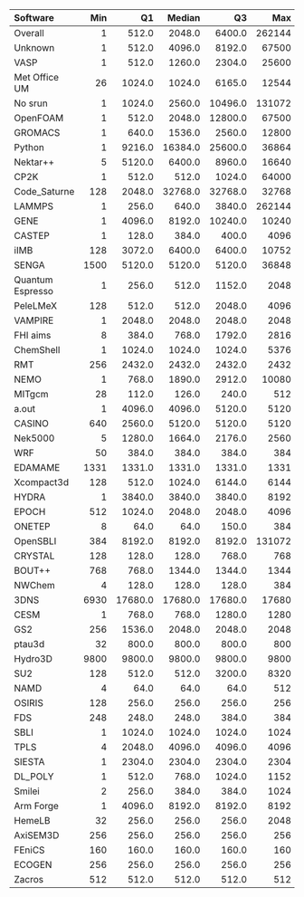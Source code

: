 | Software         |   Min |      Q1 |   Median |      Q3 |    Max |    Jobs |     Nodeh |   PercentUse |   Users |   Projects |
|:-----------------|------:|--------:|---------:|--------:|-------:|--------:|----------:|-------------:|--------:|-----------:|
| Overall          |     1 |   512.0 |   2048.0 |  6400.0 | 262144 | 1345274 | 2822560.1 |        100.0 |     831 |        121 |
| Unknown          |     1 |   512.0 |   4096.0 |  8192.0 |  67500 |  358193 |  590178.1 |         20.9 |     378 |         89 |
| VASP             |     1 |   512.0 |   1260.0 |  2304.0 |  25600 |   66595 |  379432.6 |         13.4 |     126 |         15 |
| Met Office UM    |    26 |  1024.0 |   1024.0 |  6165.0 |  12544 |   28940 |  296292.6 |         10.5 |      33 |          2 |
| No srun          |     1 |  1024.0 |   2560.0 | 10496.0 | 131072 |   45045 |  212399.3 |          7.5 |     574 |         87 |
| OpenFOAM         |     1 |   512.0 |   2048.0 | 12800.0 |  67500 |    5415 |  145116.7 |          5.1 |      49 |         17 |
| GROMACS          |     1 |   640.0 |   1536.0 |  2560.0 |  12800 |    4500 |  139827.7 |          5.0 |      42 |          4 |
| Python           |     1 |  9216.0 |  16384.0 | 25600.0 |  36864 |  504301 |  121471.4 |          4.3 |      61 |         23 |
| Nektar++         |     5 |  5120.0 |   6400.0 |  8960.0 |  16640 |     614 |  114791.6 |          4.1 |      11 |          3 |
| CP2K             |     1 |   512.0 |    512.0 |  1024.0 |  64000 |   22314 |  111590.5 |          4.0 |      44 |         11 |
| Code_Saturne     |   128 |  2048.0 |  32768.0 | 32768.0 |  32768 |     190 |   86312.3 |          3.1 |       6 |          3 |
| LAMMPS           |     1 |   256.0 |    640.0 |  3840.0 | 262144 |    7235 |   77861.7 |          2.8 |      53 |         16 |
| GENE             |     1 |  4096.0 |   8192.0 | 10240.0 |  10240 |     284 |   75298.4 |          2.7 |      10 |          2 |
| CASTEP           |     1 |   128.0 |    384.0 |   400.0 |   4096 |  174583 |   49892.8 |          1.8 |      38 |          8 |
| iIMB             |   128 |  3072.0 |   6400.0 |  6400.0 |  10752 |     136 |   42752.5 |          1.5 |       3 |          2 |
| SENGA            |  1500 |  5120.0 |   5120.0 |  5120.0 |  36848 |      40 |   40320.2 |          1.4 |       5 |          4 |
| Quantum Espresso |     1 |   256.0 |    512.0 |  1152.0 |   2048 |   15460 |   38961.5 |          1.4 |      17 |          6 |
| PeleLMeX         |   128 |   512.0 |    512.0 |  2048.0 |   4096 |     875 |   27783.4 |          1.0 |       4 |          1 |
| VAMPIRE          |     1 |  2048.0 |   2048.0 |  2048.0 |   2048 |    2272 |   27647.5 |          1.0 |       5 |          3 |
| FHI aims         |     8 |   384.0 |    768.0 |  1792.0 |   2816 |    2158 |   26454.6 |          0.9 |      19 |          3 |
| ChemShell        |     1 |  1024.0 |   1024.0 |  1024.0 |   5376 |     884 |   24522.8 |          0.9 |      16 |          4 |
| RMT              |   256 |  2432.0 |   2432.0 |  2432.0 |   2432 |     361 |   24461.9 |          0.9 |       5 |          1 |
| NEMO             |     1 |   768.0 |   1890.0 |  2912.0 |  10080 |    8920 |   21218.5 |          0.8 |      21 |          3 |
| MITgcm           |    28 |   112.0 |    126.0 |   240.0 |    512 |   20040 |   15771.1 |          0.6 |      11 |          3 |
| a.out            |     1 |  4096.0 |   4096.0 |  5120.0 |   5120 |     366 |   12241.3 |          0.4 |       7 |          6 |
| CASINO           |   640 |  2560.0 |   5120.0 |  5120.0 |   5120 |      46 |   12106.3 |          0.4 |       1 |          1 |
| Nek5000          |     5 |  1280.0 |   1664.0 |  2176.0 |   2560 |     175 |   10755.2 |          0.4 |       1 |          1 |
| WRF              |    50 |   384.0 |    384.0 |   384.0 |    384 |     155 |   10629.7 |          0.4 |       4 |          2 |
| EDAMAME          |  1331 |  1331.0 |   1331.0 |  1331.0 |   1331 |     115 |    9873.0 |          0.3 |       2 |          1 |
| Xcompact3d       |   128 |   512.0 |   1024.0 |  6144.0 |   6144 |     259 |    9841.8 |          0.3 |       7 |          4 |
| HYDRA            |     1 |  3840.0 |   3840.0 |  3840.0 |   8192 |     271 |    7307.6 |          0.3 |       9 |          5 |
| EPOCH            |   512 |  1024.0 |   2048.0 |  2048.0 |   4096 |     426 |    7289.4 |          0.3 |       5 |          1 |
| ONETEP           |     8 |    64.0 |     64.0 |   150.0 |    384 |   66721 |    6287.0 |          0.2 |       7 |          2 |
| OpenSBLI         |   384 |  8192.0 |   8192.0 |  8192.0 | 131072 |      57 |    5836.9 |          0.2 |       3 |          2 |
| CRYSTAL          |   128 |   128.0 |    128.0 |   768.0 |    768 |     276 |    4718.3 |          0.2 |       3 |          2 |
| BOUT++           |   768 |   768.0 |   1344.0 |  1344.0 |   1344 |      24 |    4506.4 |          0.2 |       1 |          1 |
| NWChem           |     4 |   128.0 |    128.0 |   128.0 |    384 |    4699 |    4342.6 |          0.2 |       8 |          4 |
| 3DNS             |  6930 | 17680.0 |  17680.0 | 17680.0 |  17680 |       2 |    3863.6 |          0.1 |       1 |          1 |
| CESM             |     1 |   768.0 |    768.0 |  1280.0 |   1280 |     593 |    3604.0 |          0.1 |       9 |          2 |
| GS2              |   256 |  1536.0 |   2048.0 |  2048.0 |   2048 |      28 |    3594.4 |          0.1 |       3 |          2 |
| ptau3d           |    32 |   800.0 |    800.0 |   800.0 |    800 |      12 |    3517.0 |          0.1 |       1 |          1 |
| Hydro3D          |  9800 |  9800.0 |   9800.0 |  9800.0 |   9800 |       6 |    2437.6 |          0.1 |       1 |          1 |
| SU2              |   128 |   512.0 |    512.0 |  3200.0 |   8320 |     221 |    2182.1 |          0.1 |       2 |          1 |
| NAMD             |     4 |    64.0 |     64.0 |    64.0 |    512 |     475 |    1438.4 |          0.1 |       5 |          5 |
| OSIRIS           |   128 |   256.0 |    256.0 |   256.0 |    256 |      13 |    1187.8 |          0.0 |       1 |          1 |
| FDS              |   248 |   248.0 |    248.0 |   384.0 |    384 |      23 |    1080.3 |          0.0 |       1 |          1 |
| SBLI             |     1 |  1024.0 |   1024.0 |  1024.0 |   1024 |     480 |     817.1 |          0.0 |       3 |          3 |
| TPLS             |     4 |  2048.0 |   4096.0 |  4096.0 |   4096 |      70 |     754.4 |          0.0 |       3 |          1 |
| SIESTA           |     1 |  2304.0 |   2304.0 |  2304.0 |   2304 |      57 |     703.7 |          0.0 |       4 |          3 |
| DL_POLY          |     1 |   512.0 |    768.0 |  1024.0 |   1152 |     114 |     680.7 |          0.0 |       3 |          2 |
| Smilei           |     2 |   256.0 |    384.0 |   384.0 |   1024 |      60 |     384.5 |          0.0 |       3 |          1 |
| Arm Forge        |     1 |  4096.0 |   8192.0 |  8192.0 |   8192 |      92 |     111.5 |          0.0 |       6 |          6 |
| HemeLB           |    32 |   256.0 |    256.0 |   256.0 |   2048 |      40 |      79.3 |          0.0 |       3 |          2 |
| AxiSEM3D         |   256 |   256.0 |    256.0 |   256.0 |    256 |      35 |      19.7 |          0.0 |       1 |          1 |
| FEniCS           |   160 |   160.0 |    160.0 |   160.0 |    160 |       2 |       5.8 |          0.0 |       1 |          1 |
| ECOGEN           |   256 |   256.0 |    256.0 |   256.0 |    256 |       1 |       2.1 |          0.0 |       1 |          1 |
| Zacros           |   512 |   512.0 |    512.0 |   512.0 |    512 |       5 |       1.2 |          0.0 |       1 |          1 |